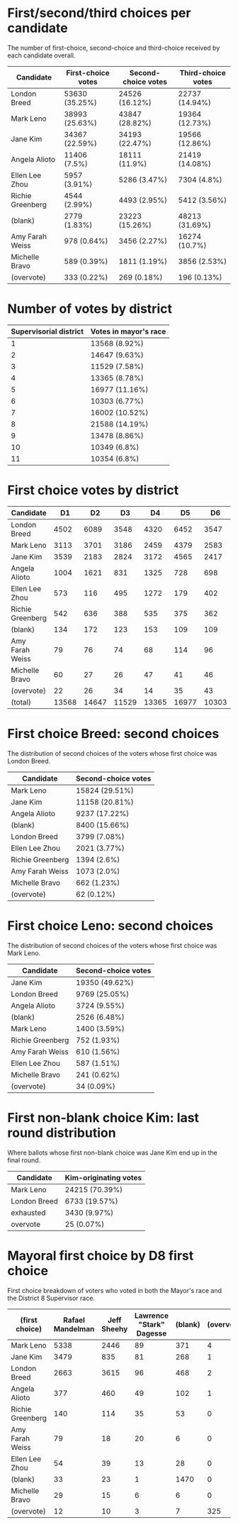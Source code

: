 # First/second/third choices per candidate
The number of first-choice, second-choice and third-choice received by each candidate overall.

Candidate | First-choice votes | Second-choice votes | Third-choice votes
--------- | ------------------ | ------------------- | ------------------
London Breed|53630 (35.25%)|24526 (16.12%)|22737 (14.94%)
Mark Leno|38993 (25.63%)|43847 (28.82%)|19364 (12.73%)
Jane Kim|34367 (22.59%)|34193 (22.47%)|19566 (12.86%)
Angela Alioto|11406 (7.5%)|18111 (11.9%)|21419 (14.08%)
Ellen Lee Zhou|5957 (3.91%)|5286 (3.47%)|7304 (4.8%)
Richie Greenberg|4544 (2.99%)|4493 (2.95%)|5412 (3.56%)
(blank)|2779 (1.83%)|23223 (15.26%)|48213 (31.69%)
Amy Farah Weiss|978 (0.64%)|3456 (2.27%)|16274 (10.7%)
Michelle Bravo|589 (0.39%)|1811 (1.19%)|3856 (2.53%)
(overvote)|333 (0.22%)|269 (0.18%)|196 (0.13%)

# Number of votes by district

Supervisorial district | Votes in mayor's race
---------------------- | ---------------------
1|13568 (8.92%)
2|14647 (9.63%)
3|11529 (7.58%)
4|13365 (8.78%)
5|16977 (11.16%)
6|10303 (6.77%)
7|16002 (10.52%)
8|21588 (14.19%)
9|13478 (8.86%)
10|10349 (6.8%)
11|10354 (6.8%)

# First choice votes by district

Candidate | D1 | D2 | D3 | D4 | D5 | D6 | D7 | D8 | D9 | D10 | D11 | Total
--------- | -- | -- | -- | -- | -- | -- | -- | -- | -- | --- | --- | -----
London Breed|4502|6089|3548|4320|6452|3547|6131|6844|3900|4792|3505|53630
Mark Leno|3113|3701|3186|2459|4379|2583|3822|8248|3445|1894|2163|38993
Jane Kim|3539|2183|2824|3172|4565|2417|2780|4664|4236|1896|2091|34367
Angela Alioto|1004|1621|831|1325|728|698|1762|989|872|609|967|11406
Ellen Lee Zhou|573|116|495|1272|179|402|545|134|450|765|1026|5957
Richie Greenberg|542|636|388|535|375|362|648|342|202|186|328|4544
(blank)|134|172|123|153|109|109|152|1550|108|71|98|2779
Amy Farah Weiss|79|76|74|68|114|96|108|123|116|59|65|978
Michelle Bravo|60|27|26|47|41|46|36|56|108|53|89|589
(overvote)|22|26|34|14|35|43|18|54|41|24|22|333
(total)|13568|14647|11529|13365|16977|10303|16002|21588|13478|10349|10354|152160


# First choice Breed: second choices
The distribution of second choices of the voters whose first choice was London Breed.

Candidate | Second-choice votes
--------- | -------------------
Mark Leno|15824 (29.51%)
Jane Kim|11158 (20.81%)
Angela Alioto|9237 (17.22%)
(blank)|8400 (15.66%)
London Breed|3799 (7.08%)
Ellen Lee Zhou|2021 (3.77%)
Richie Greenberg|1394 (2.6%)
Amy Farah Weiss|1073 (2.0%)
Michelle Bravo|662 (1.23%)
(overvote)|62 (0.12%)


# First choice Leno: second choices
The distribution of second choices of the voters whose first choice was Mark Leno.

Candidate | Second-choice votes
--------- | -------------------
Jane Kim|19350 (49.62%)
London Breed|9769 (25.05%)
Angela Alioto|3724 (9.55%)
(blank)|2526 (6.48%)
Mark Leno|1400 (3.59%)
Richie Greenberg|752 (1.93%)
Amy Farah Weiss|610 (1.56%)
Ellen Lee Zhou|587 (1.51%)
Michelle Bravo|241 (0.62%)
(overvote)|34 (0.09%)


# First non-blank choice Kim: last round distribution
Where ballots whose first non-blank choice was Jane Kim end up in the final round.

Candidate | Kim-originating votes
--------- | ---------------------
Mark Leno|24215 (70.39%)
London Breed|6733 (19.57%)
exhausted|3430 (9.97%)
overvote|25 (0.07%)


# Mayoral first choice by D8 first choice
First choice breakdown of voters who voted in both the Mayor's race and the District 8 Supervisor race.

(first choice) | Rafael Mandelman | Jeff Sheehy | Lawrence "Stark" Dagesse | (blank) | (overvote)
-- | ---------------- | ----------- | ------------------------ | ------- | ----------
Mark Leno|5338|2446|89|371|4
Jane Kim|3479|835|81|268|1
London Breed|2663|3615|96|468|2
Angela Alioto|377|460|49|102|1
Richie Greenberg|140|114|35|53|0
Amy Farah Weiss|79|18|20|6|0
Ellen Lee Zhou|54|39|13|28|0
(blank)|33|23|1|1470|0
Michelle Bravo|29|15|6|6|0
(overvote)|12|10|3|7|325
